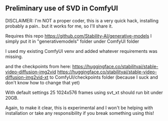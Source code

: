 ## Preliminary use of SVD in ComfyUI

DISCLAIMER: I'm NOT a proper coder, this is a very quick hack, installing probably a pain.. but it works for me, so I'll share it.

Requires this repo https://github.com/Stability-AI/generative-models
I simply put it in "generativemodels" folder under ComfyUI folder

I used my existing ComfyUI venv and added whatever requirements was missing.

and the checkpoints from here:
https://huggingface.co/stabilityai/stable-video-diffusion-img2vid
https://huggingface.co/stabilityai/stable-video-diffusion-img2vid-xt
to ComfyUI/checkpoints folder (because I suck and don't know how to change that yet)

With default settings 25 1024x576 frames using svt_xt should run bit under 20GB.

Again, to make it clear, this is experimental and I won't be helping with installation or take any responsibility if you break something using this!
